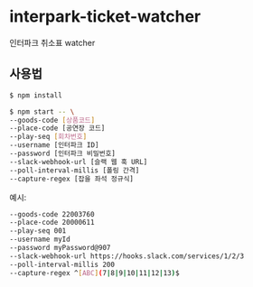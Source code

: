 # interpark-ticket-watcher

인터파크 취소표 watcher

## 사용법

```bash
$ npm install
```

```bash
$ npm start -- \
--goods-code [상품코드] 
--place-code [공연장 코드] 
--play-seq [회차번호] 
--username [인터파크 ID] 
--password [인터파크 비밀번호] 
--slack-webhook-url [슬랙 웹 훅 URL]
--poll-interval-millis [폴링 간격] 
--capture-regex [잡을 좌석 정규식]
```

예시:

```bash
--goods-code 22003760 
--place-code 20000611 
--play-seq 001 
--username myId
--password myPassword@907 
--slack-webhook-url https://hooks.slack.com/services/1/2/3 
--poll-interval-millis 200 
--capture-regex ^[ABC](7|8|9|10|11|12|13)$
```
